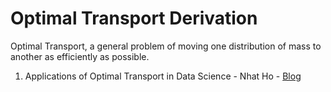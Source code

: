 # Optimal Transport Derivation
Optimal Transport, a general problem of moving one distribution of mass to another as efficiently as possible.

1. Applications of Optimal Transport in Data Science - Nhat Ho - [Blog](https://khoahocdulieu.github.io/2021/07/16/OT1.html)
